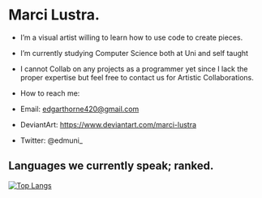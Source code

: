 # Marci Lustra.
- I’m a visual artist willing to learn how to use code to create pieces.
- I’m currently studying Computer Science both at Uni and self taught

- I cannot Collab on any projects as a programmer yet since I lack the proper expertise but feel free to contact us for Artistic Collaborations.
- How to reach me:
-   Email: edgarthorne420@gmail.com
-   DeviantArt: https://www.deviantart.com/marci-lustra
-   Twitter: @edmuni_


## Languages we currently speak; ranked.
[![Top Langs](https://github-readme-stats-git-masterrstaa-rickstaa.vercel.app/api/top-langs/?username=marcilustra&theme=dracula)](https://github.com/marcilustra/github-readme-stats)
<!---
marcilustra/marcilustra is a ✨ special ✨ repository because its `README.md` (this file) appears on your GitHub profile.
You can click the Preview link to take a look at your changes.
--->
